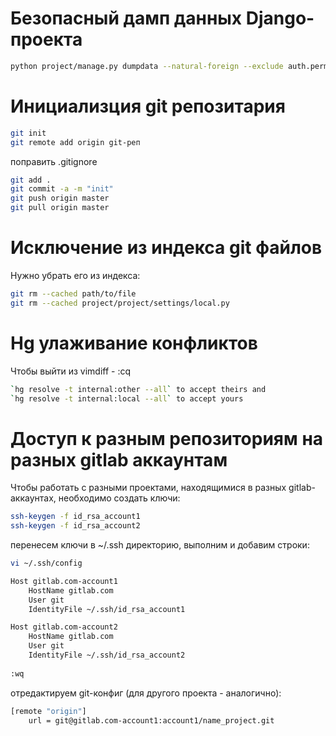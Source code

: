 
Безопасный дамп данных Django-проекта
=====================================

```bash
python project/manage.py dumpdata --natural-foreign --exclude auth.permission --exclude contenttypes --exclude admin.logentry --indent 4 > dump.json
```

Инициализция git репозитария
============================

```bash
git init
git remote add origin git-реп
```

поправить .gitignore

```bash
git add .
git commit -a -m "init"
git push origin master
git pull origin master
```

Исключение из индекса git файлов
================================

Нужно убрать его из индекса:
```bash
git rm --cached path/to/file
git rm --cached project/project/settings/local.py
```

Hg улаживание конфликтов
========================

Чтобы выйти из vimdiff - :cq
```bash
`hg resolve -t internal:other --all` to accept theirs and
`hg resolve -t internal:local --all` to accept yours
```

Доступ к разным репозиториям на разных gitlab аккаунтам
=======================================================

Чтобы работать с разными проектами, находящимися в разных gitlab-аккаунтах,
необходимо создать ключи:

```bash
ssh-keygen -f id_rsa_account1
ssh-keygen -f id_rsa_account2
```

перенесем ключи в ~/.ssh директорию, выполним и добавим строки:

```bash
vi ~/.ssh/config

Host gitlab.com-account1
    HostName gitlab.com
    User git
    IdentityFile ~/.ssh/id_rsa_account1

Host gitlab.com-account2
    HostName gitlab.com
    User git
    IdentityFile ~/.ssh/id_rsa_account2
    
:wq
```

отредактируем git-конфиг (для другого проекта - аналогично):

```bash
[remote "origin"]
	url = git@gitlab.com-account1:account1/name_project.git
```
